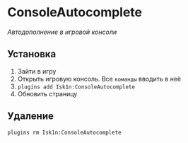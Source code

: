 # ConsoleAutocomplete
*Автодополнение в игровой консоли*

## Установка
1. Зайти в игру
2. Открыть игровую консоль. Все `команды` вводить в неё
3. `plugins add Isk1n:ConsoleAutocomplete`
4. Обновить страницу

## Удаление
`plugins rm Isk1n:ConsoleAutocomplete`